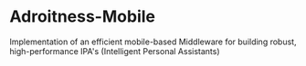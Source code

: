 # Adroitness-Mobile
Implementation of an efficient mobile-based Middleware for building robust, high-performance IPA's (Intelligent Personal Assistants)
